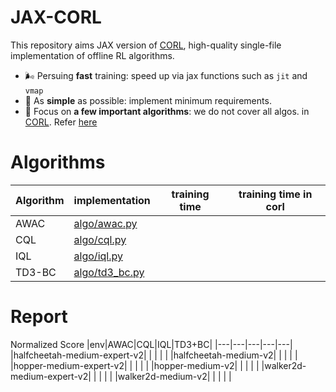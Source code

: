 # JAX-CORL
This repository aims JAX version of [CORL](https://github.com/tinkoff-ai/CORL), high-quality single-file implementation of offline RL algorithms.
- 🌬️ Persuing **fast** training: speed up via jax functions such as `jit` and `vmap`
- 🔪 As **simple** as possible: implement minimum requirements.
- 💠 Focus on **a few important algorithms**: we do not cover all algos. in [CORL](https://github.com/tinkoff-ai/CORL). Refer [here](https://github.com/nissymori/JAX-CORL/blob/main/README.md#algorithms)

# Algorithms
|Algorithm|implementation|training time|training time in corl|
|---|---|---|---|
|AWAC| [algo/awac.py](https://github.com/nissymori/JAX-CORL/blob/main/algo/awac.py) | | | 
|CQL| [algo/cql.py](https://github.com/nissymori/JAX-CORL/blob/main/algo/cql.py)  | | |   
|IQL|  [algo/iql.py](https://github.com/nissymori/JAX-CORL/blob/main/algo/iql.py)   |   |   |   
|TD3-BC| [algo/td3_bc.py](https://github.com/nissymori/JAX-CORL/blob/main/algo/td3bc.py)  |   |   |   



# Report

Normalized Score
|env|AWAC|CQL|IQL|TD3+BC|
|---|---|---|---|---|
|halfcheetah-medium-expert-v2|   |   |   |   |
|halfcheetah-medium-v2|   |   |   |   |
|hopper-medium-expert-v2|   |   |   |   |
|hopper-medium-v2|   |   |   |   |
|walker2d-medium-expert-v2|   |   |   |   |
|walker2d-medium-v2|   |   |   |   |
